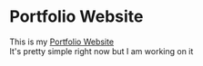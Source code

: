 # Portfolio Website
This is my [Portfolio Website](https://samarcodes.github.io/)<br>
It's pretty simple right now but I am working on it<br>

